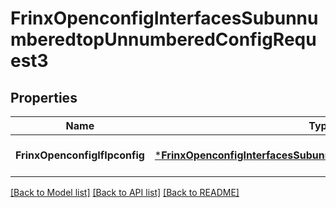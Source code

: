 # FrinxOpenconfigInterfacesSubunnumberedtopUnnumberedConfigRequest3

## Properties
Name | Type | Description | Notes
------------ | ------------- | ------------- | -------------
**FrinxOpenconfigIfIpconfig** | [***FrinxOpenconfigInterfacesSubunnumberedtopUnnumberedConfig**](frinx.openconfig.interfaces.subunnumberedtop.unnumbered.Config.md) |  | [optional] [default to null]

[[Back to Model list]](../README.md#documentation-for-models) [[Back to API list]](../README.md#documentation-for-api-endpoints) [[Back to README]](../README.md)


